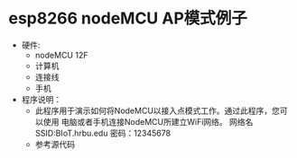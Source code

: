 # esp8266 nodeMCU AP模式例子
- 硬件:
  - nodeMCU 12F 
  - 计算机
  - 连接线
  - 手机
- 程序说明：
  - 此程序用于演示如何将NodeMCU以接入点模式工作。通过此程序，您可以使用
电脑或者手机连接NodeMCU所建立WiFi网络。
网络名SSID:BIoT.hrbu.edu
密码：12345678
  - 参考源代码

